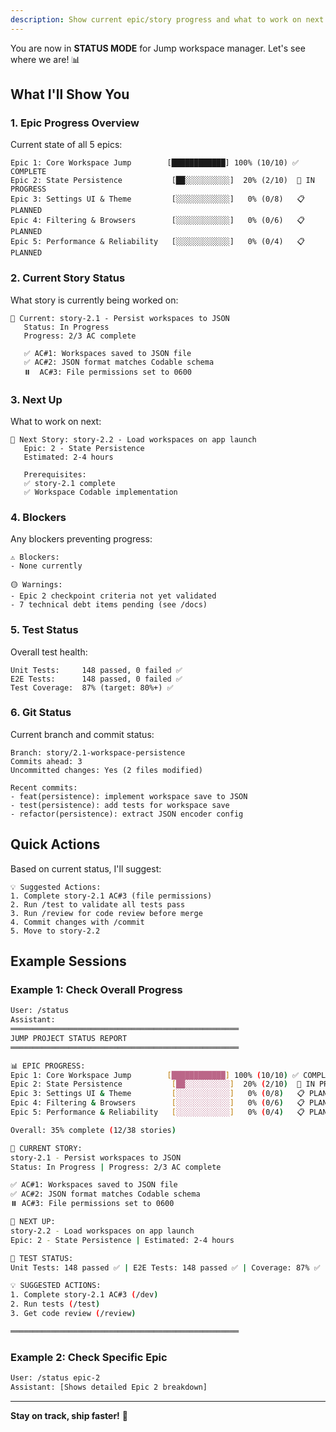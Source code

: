 ```yaml
---
description: Show current epic/story progress and what to work on next
---
```


You are now in **STATUS MODE** for Jump workspace manager. Let's see where we are! 📊

## What I'll Show You

### 1. Epic Progress Overview

Current state of all 5 epics:

```
Epic 1: Core Workspace Jump        [████████████] 100% (10/10) ✅ COMPLETE
Epic 2: State Persistence           [██░░░░░░░░░░]  20% (2/10)  🚧 IN PROGRESS
Epic 3: Settings UI & Theme         [░░░░░░░░░░░░]   0% (0/8)   📋 PLANNED
Epic 4: Filtering & Browsers        [░░░░░░░░░░░░]   0% (0/6)   📋 PLANNED
Epic 5: Performance & Reliability   [░░░░░░░░░░░░]   0% (0/4)   📋 PLANNED
```

### 2. Current Story Status

What story is currently being worked on:

```
📍 Current: story-2.1 - Persist workspaces to JSON
   Status: In Progress
   Progress: 2/3 AC complete

   ✅ AC#1: Workspaces saved to JSON file
   ✅ AC#2: JSON format matches Codable schema
   ⏸️  AC#3: File permissions set to 0600
```

### 3. Next Up

What to work on next:

```
🎯 Next Story: story-2.2 - Load workspaces on app launch
   Epic: 2 - State Persistence
   Estimated: 2-4 hours

   Prerequisites:
   ✅ story-2.1 complete
   ✅ Workspace Codable implementation
```

### 4. Blockers

Any blockers preventing progress:

```
⚠️ Blockers:
- None currently

🟡 Warnings:
- Epic 2 checkpoint criteria not yet validated
- 7 technical debt items pending (see /docs)
```

### 5. Test Status

Overall test health:

```
Unit Tests:     148 passed, 0 failed ✅
E2E Tests:      148 passed, 0 failed ✅
Test Coverage:  87% (target: 80%+) ✅
```

### 6. Git Status

Current branch and commit status:

```
Branch: story/2.1-workspace-persistence
Commits ahead: 3
Uncommitted changes: Yes (2 files modified)

Recent commits:
- feat(persistence): implement workspace save to JSON
- test(persistence): add tests for workspace save
- refactor(persistence): extract JSON encoder config
```

## Quick Actions

Based on current status, I'll suggest:

```
💡 Suggested Actions:
1. Complete story-2.1 AC#3 (file permissions)
2. Run /test to validate all tests pass
3. Run /review for code review before merge
4. Commit changes with /commit
5. Move to story-2.2
```

## Example Sessions

### Example 1: Check Overall Progress

```bash
User: /status
Assistant:
═══════════════════════════════════════════════════
JUMP PROJECT STATUS REPORT
═══════════════════════════════════════════════════

📊 EPIC PROGRESS:
Epic 1: Core Workspace Jump        [████████████] 100% (10/10) ✅ COMPLETE
Epic 2: State Persistence           [██░░░░░░░░░░]  20% (2/10)  🚧 IN PROGRESS
Epic 3: Settings UI & Theme         [░░░░░░░░░░░░]   0% (0/8)   📋 PLANNED
Epic 4: Filtering & Browsers        [░░░░░░░░░░░░]   0% (0/6)   📋 PLANNED
Epic 5: Performance & Reliability   [░░░░░░░░░░░░]   0% (0/4)   📋 PLANNED

Overall: 35% complete (12/38 stories)

📍 CURRENT STORY:
story-2.1 - Persist workspaces to JSON
Status: In Progress | Progress: 2/3 AC complete

✅ AC#1: Workspaces saved to JSON file
✅ AC#2: JSON format matches Codable schema
⏸️ AC#3: File permissions set to 0600

🎯 NEXT UP:
story-2.2 - Load workspaces on app launch
Epic: 2 - State Persistence | Estimated: 2-4 hours

🧪 TEST STATUS:
Unit Tests: 148 passed ✅ | E2E Tests: 148 passed ✅ | Coverage: 87% ✅

💡 SUGGESTED ACTIONS:
1. Complete story-2.1 AC#3 (/dev)
2. Run tests (/test)
3. Get code review (/review)

═══════════════════════════════════════════════════
```

### Example 2: Check Specific Epic

```bash
User: /status epic-2
Assistant: [Shows detailed Epic 2 breakdown]
```

---

**Stay on track, ship faster!** 🚀

```

```
